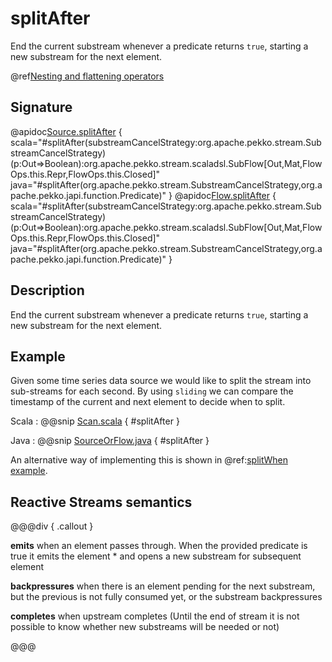 # splitAfter

End the current substream whenever a predicate returns `true`, starting a new substream for the next element.

@ref[Nesting and flattening operators](../index.md#nesting-and-flattening-operators)

## Signature

@apidoc[Source.splitAfter](Source) { scala="#splitAfter(substreamCancelStrategy:org.apache.pekko.stream.SubstreamCancelStrategy)(p:Out=&gt;Boolean):org.apache.pekko.stream.scaladsl.SubFlow[Out,Mat,FlowOps.this.Repr,FlowOps.this.Closed]" java="#splitAfter(org.apache.pekko.stream.SubstreamCancelStrategy,org.apache.pekko.japi.function.Predicate)" }
@apidoc[Flow.splitAfter](Flow) { scala="#splitAfter(substreamCancelStrategy:org.apache.pekko.stream.SubstreamCancelStrategy)(p:Out=&gt;Boolean):org.apache.pekko.stream.scaladsl.SubFlow[Out,Mat,FlowOps.this.Repr,FlowOps.this.Closed]" java="#splitAfter(org.apache.pekko.stream.SubstreamCancelStrategy,org.apache.pekko.japi.function.Predicate)" }


## Description

End the current substream whenever a predicate returns `true`, starting a new substream for the next element.

## Example

Given some time series data source we would like to split the stream into sub-streams for each second.
By using `sliding` we can compare the timestamp of the current and next element to decide when to split.

Scala
:  @@snip [Scan.scala](/akka-docs/src/test/scala/docs/stream/operators/sourceorflow/Split.scala) { #splitAfter }

Java
:  @@snip [SourceOrFlow.java](/akka-docs/src/test/java/jdocs/stream/operators/sourceorflow/Split.java) { #splitAfter }

An alternative way of implementing this is shown in @ref:[splitWhen example](splitWhen.md#example).

## Reactive Streams semantics

@@@div { .callout }

**emits** when an element passes through. When the provided predicate is true it emits the element * and opens a new substream for subsequent element

**backpressures** when there is an element pending for the next substream, but the previous is not fully consumed yet, or the substream backpressures

**completes** when upstream completes (Until the end of stream it is not possible to know whether new substreams will be needed or not)

@@@

